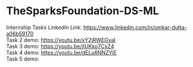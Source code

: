 # TheSparksFoundation-DS-ML
Internship Tasks
LinkedIn Link: https://www.linkedin.com/in/omkar-dutta-a06b59170  
Task 2 demo: https://youtu.be/xY2jRWEGvaI  
Task 3 demo: https://youtu.be/iIUKko7CxZ4  
Task 4 demo: https://youtu.be/dELu6NNZYiE  
Task 5 demo: 
